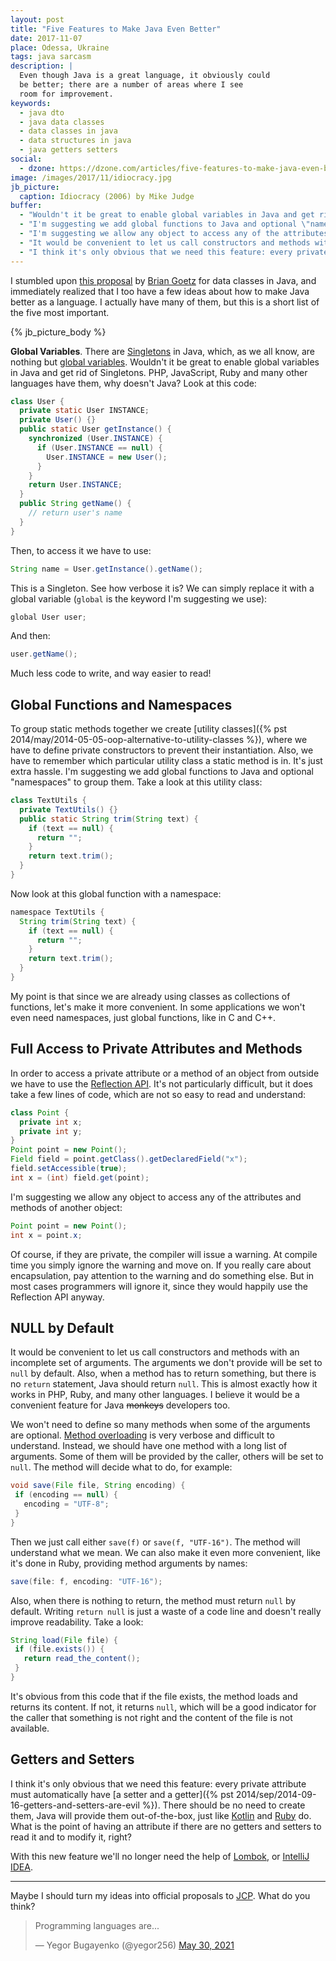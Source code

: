 ```yaml
---
layout: post
title: "Five Features to Make Java Even Better"
date: 2017-11-07
place: Odessa, Ukraine
tags: java sarcasm
description: |
  Even though Java is a great language, it obviously could
  be better; there are a number of areas where I see
  room for improvement.
keywords:
  - java dto
  - java data classes
  - data classes in java
  - data structures in java
  - java getters setters
social:
  - dzone: https://dzone.com/articles/five-features-to-make-java-even-better
image: /images/2017/11/idiocracy.jpg
jb_picture:
  caption: Idiocracy (2006) by Mike Judge
buffer:
  - "Wouldn't it be great to enable global variables in Java and get rid of Singletons. PHP, JavaScript, Ruby and many other languages have them, why doesn't Java?"
  - "I'm suggesting we add global functions to Java and optional \"namespaces\" to group them"
  - "I'm suggesting we allow any object to access any of the attributes and methods of another object. Of course, if they are private, the compiler should issue a warning..."
  - "It would be convenient to let us call constructors and methods with an incomplete set of arguments. The arguments we don't provide will be set to null by default"
  - "I think it's only obvious that we need this feature: every private attribute must automatically have a setter and a getter"
---
```


I stumbled upon [this proposal](http://cr.openjdk.java.net/~briangoetz/amber/datum.html)
by [Brian Goetz](https://twitter.com/BrianGoetz)
for data classes in Java, and immediately
realized that I too have a few ideas about how to make Java better
as a language. I actually have many of them, but this is a short list of the five most
important.

<!--more-->

{% jb_picture_body %}

**Global Variables**.
There are [Singletons](https://en.wikipedia.org/wiki/Singleton_pattern)
in Java,
which, as we all know, are nothing but
[global variables](https://en.wikipedia.org/wiki/Global_variable).
Wouldn't it be great to enable global variables in Java and get rid of
Singletons. PHP, JavaScript, Ruby and many other languages
have them, why doesn't Java? Look at this code:

```java
class User {
  private static User INSTANCE;
  private User() {}
  public static User getInstance() {
    synchronized (User.INSTANCE) {
      if (User.INSTANCE == null) {
        User.INSTANCE = new User();
      }
    }
    return User.INSTANCE;
  }
  public String getName() {
    // return user's name
  }
}
```

Then, to access it we have to use:

```java
String name = User.getInstance().getName();
```

This is a Singleton. See how verbose it is?
We can simply replace it with a global variable (`global` is the keyword
I'm suggesting we use):

```java
global User user;
```

And then:

```java
user.getName();
```

Much less code to write, and way easier to read!

## Global Functions and Namespaces

To group static methods together we create
[utility classes]({% pst 2014/may/2014-05-05-oop-alternative-to-utility-classes %}),
where we have to define private constructors to prevent their instantiation.
Also, we have to remember which particular utility class a static method is in.
It's just extra hassle. I'm suggesting we add global functions
to Java and optional "namespaces" to group them. Take a look at this
utility class:

```java
class TextUtils {
  private TextUtils() {}
  public static String trim(String text) {
    if (text == null) {
      return "";
    }
    return text.trim();
  }
}
```

Now look at this global function with a namespace:

```java
namespace TextUtils {
  String trim(String text) {
    if (text == null) {
      return "";
    }
    return text.trim();
  }
}
```

My point is that since we are already using classes as collections
of functions, let's make it more convenient. In some applications we
won't even need namespaces, just global functions, like in C and C++.

## Full Access to Private Attributes and Methods

In order to access a private attribute or a method of an object from outside we
have to use the [Reflection API](https://docs.oracle.com/javase/tutorial/reflect/).
It's not particularly difficult, but it does take a few lines
of code, which are not so easy to read and understand:

```java
class Point {
  private int x;
  private int y;
}
Point point = new Point();
Field field = point.getClass().getDeclaredField("x");
field.setAccessible(true);
int x = (int) field.get(point);
```

I'm suggesting we allow any object to access any of the attributes and methods
of another object:

```java
Point point = new Point();
int x = point.x;
```

Of course, if they are private, the compiler will issue a warning.
At compile time you simply ignore the warning and move on. If you really care
about encapsulation, pay attention to the warning and do something else. But
in most cases programmers will ignore it, since they would happily use
the Reflection API anyway.

## NULL by Default

It would be convenient to let us call constructors and methods with an
incomplete set of arguments. The arguments we don't provide will be set
to `null` by default. Also, when a method has to return something, but
there is no `return` statement, Java should return `null`. This is almost exactly how
it works in PHP, Ruby, and many other languages. I believe
it would be a convenient feature for Java ~~monkeys~~ developers too.

We won't need to define so many methods when some of the arguments are optional.
[Method overloading](https://docs.oracle.com/javase/tutorial/java/javaOO/methods.html)
is very verbose and difficult to understand. Instead, we
should have one method with a long list of arguments. Some of them will be
provided by the caller, others will be set to `null`. The method will
decide what to do, for example:

```java
void save(File file, String encoding) {
 if (encoding == null) {
   encoding = "UTF-8";
 }
}
```

Then we just call either `save(f)` or `save(f, "UTF-16")`. The method will
understand what we mean. We can also make it even more convenient, like it's
done in Ruby, providing method arguments by names:

```java
save(file: f, encoding: "UTF-16");
```

Also, when there is nothing to return, the method must return `null` by default.
Writing `return null` is just a waste of a code line and doesn't really
improve readability. Take a look:

```java
String load(File file) {
 if (file.exists()) {
   return read_the_content();
 }
}
```

It's obvious from this code that if the file exists, the method loads
and returns its content. If not, it returns `null`, which will be a good
indicator for the caller that something is not right and the content
of the file is not available.

## Getters and Setters

I think it's only obvious that we need this feature: every private attribute
must automatically have
[a setter and a getter]({% pst 2014/sep/2014-09-16-getters-and-setters-are-evil %}).
There should be no need
to create them, Java will provide them out-of-the-box, just like
[Kotlin](https://kotlinlang.org/docs/reference/properties.html)
and [Ruby](https://www.rubyist.net/~slagell/ruby/accessors.html) do.
What is the point of having an attribute if there are no getters and setters
to read it and to modify it, right?

With this new feature we'll no longer need the help of
[Lombok](https://projectlombok.org/features/GetterSetter),
or [IntelliJ IDEA](https://www.jetbrains.com/help/idea/generating-getters-and-setters.html).

<hr/>

Maybe I should turn my ideas into official proposals to
[JCP](https://jcp.org/en/participation/committee). What do you think?

<blockquote class="twitter-tweet"><p lang="en" dir="ltr">Programming languages are...</p>&mdash; Yegor Bugayenko (@yegor256) <a href="https://twitter.com/yegor256/status/1398900025145671680?ref_src=twsrc%5Etfw">May 30, 2021</a></blockquote> <script async src="https://platform.twitter.com/widgets.js" charset="utf-8"></script>

